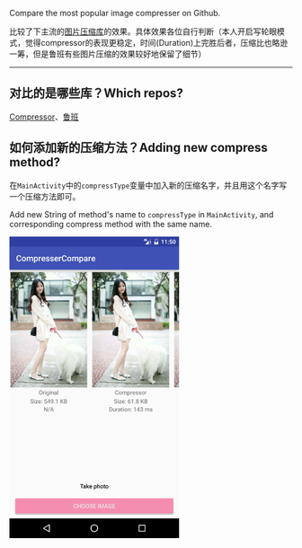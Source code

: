 Compare the most popular image compresser on Github.

比较了下主流的[图片压缩库](https://github.com/search?l=Java&o=desc&q=Image+compress&s=stars&type=Repositories&utf8=%E2%9C%93)的效果。具体效果各位自行判断（本人开启写轮眼模式，觉得compressor的表现更稳定，时间(Duration)上完胜后者，压缩比也略逊一筹，但是鲁班有些图片压缩的效果较好地保留了细节）


---

## 对比的是哪些库？Which repos?
[Compressor](https://github.com/zetbaitsu/Compressor)、[鲁班](https://github.com/Curzibn/Luban)

## 如何添加新的压缩方法？Adding new compress method?
在`MainActivity`中的`compressType`变量中加入新的压缩名字，并且用这个名字写一个压缩方法即可。

Add new String of method's name to `compressType` in `MainActivity`, and corresponding compress method with the same name.

<a href="s.png"><img src="ss.png" width="60%"/></a>
